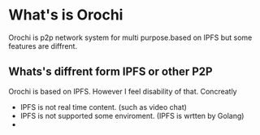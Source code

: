# What's is Orochi

Orochi is p2p network system for multi purpose.based on IPFS but some features are diffrent.

## Whats's diffrent form IPFS or other P2P

Orochi is based on IPFS. However I feel disability of that. Concreatly

- IPFS is not real time content. (such as video chat)
- IPFS is not supported some enviroment. (IPFS is wrtten by Golang)
- 